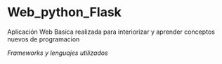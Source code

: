 # Web_python_Flask

Aplicación Web Basica realizada para interiorizar y aprender conceptos nuevos de programacion

_Frameworks y lenguajes utilizados_


